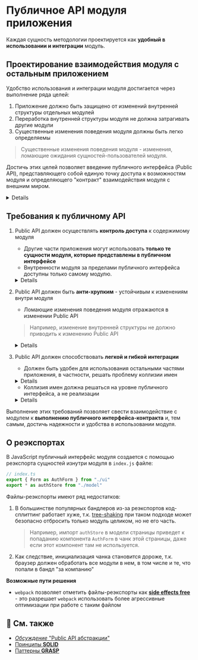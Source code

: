 # Публичное API модуля приложения

Каждая сущность методологии проектируется как **удобный в использовании и интеграции** модуль.

## Проектирование взаимодействия модуля с остальным приложением
Удобство использования и интеграции модуля достигается через выполнение ряда целей:

1. Приложение должно быть защищено от изменений внутренней структуры отдельных модулей
2. Переработка внутренней структуры модуля не должна затрагивать другие модули
3. Существенные изменения поведения модуля должны быть легко определяемы
> Существенные изменения поведения модуля - изменения, ломающие ожидания сущностей-пользователей модуля.

Достичь этих целей позволяет введение публичного интерфейса (Public API), представляющего собой единую точку доступа к возможностям модуля и определяющего "контракт" взаимодействия модуля с внешним миром.

   <details>

   > Структура сущности должна иметь единую точку входа, предоставляющую публичный интерфейс


   ```sh
   └── features/                        # 
     └── feature-name/                  # Внутренняя структура фичи
             ├── ui/                    #
             ├── model/                 #
             ├── {...}/                 #
             └── index.ts               # Энтрипоинт фичи с ее публичным API
   ```

   ```js
   // index.ts
   export { Form as AuthForm } from "./ui"
   export * as authFormStore from "./model"
   ```
   </details>


## Требования к публичному API

1. Public API должен осуществлять **контроль доступа** к содержимому модуля
   - Другие части приложения могут использовать **только те сущности модуля, которые представлены в публичном интерфейсе**
   - Внутренности модуля за пределами публичного интерфейса доступны только самому модулю.

    <details>

    > **Плохо**: Идет обращение напрямую к внутренним частям модуля, минуя публичный интерфейс доступа - опасно, особенно при рефакторинге модуля
    ```diff
    - import { Form } from "features/auth-form/components/view/form"
    - <Form ... />
    ```

    > **Хорошо:** API заранее экспортирует только нужное и разрешенное, разработчику модуля теперь нужно думать только о том, чтобы не ломать Public API при рефакторинге
    ```diff
    + import { AuthForm } from "features/auth-form"
    + <AuthForm ... />
    ```

    </details>

2. Public API должен быть **анти-хрупким** - устойчивым к изменениям внутри модуля
   - Ломающие изменения поведения модуля отражаются в изменении Public API
   > Например, изменение внутренней структуры не должно приводить к изменению Public API

   <details>

      > **Плохо:** перемещение или переименование этого компонента внутри фичи приведет к необходимости рефакторить импорты во всех местах использования компонента.
      ```diff
      - import { Form } from "features/auth-form/ui/form"
      ```
      > **Хорошо:** интерфейс фичи не отображает её внутреннуюю структуру, внешние "пользователи" фичи не пострадают от перемещения или переименования компонента внутри фичи
      ```diff
      + import { AuthForm } from "features/auth-form"
      ```

   </details>

3. Public API должен способствовать **легкой и гибкой интеграции**
   - Должен быть удобен для использования остальными частями приложения, в частности, решать проблему коллизии имен
    <details>

   > **Плохо:** будет коллизия имен
   ```js
   // features/auth-form/index.ts
   export { Form } from "./ui"
   export * as store from "./model"
   
   // features/post-form/index.ts
   export { Form } from "./ui"
   export * as store from "./model"
   ```
   ```diff
   - import { Form, store } from "features/auth-form"
   - import { Form, store } from "features/post-form"
   ```

   > **Хорошо:** коллизия решена на уровне интерфейса

   ```js
   // features/auth-form/index.ts
   export { Form as AuthForm } from "./ui"
   export * as authFormStore from "./model"
   
   // features/post-form/index.ts
   export { Form as PostForm } from "./ui"
   export * as postFormStore from "./model"
   ```
   ```diff
   + import { AuthForm, authFormStore } from "features/auth-form"
   + import { PostForm, postFormStore } from "features/post-form"
   ```
   ---
   > **Плохо:** неудобно писать, неудобно читать, "пользователь" фичи страдает
   ```diff
   - import { storeActionUpdateUserDetails } from "features/auth-form"
   - dispatch(storeActionUpdateUserDetails(...))
   ```

   > **Хорошо:** "пользователь" фичи получает доступ к нужным вещам итеративно и гибко
   ```diff
   + import { authFormStore } from "features/auth-form"
   + dispatch(authFormStore.actions.updateUserDetails(...))
   ```
   </details>

   - Коллизия имен должна решаться на уровне публичного интерфейса, а не реализации
   <details>

      > **Плохо:** коллизия имен решается на уровне реализации

      ```js
      // features/auth-form/index.ts
      export { AuthForm } from "./ui"
      export { authFormActions, authFormReducer } from "model"

      // features/post-form/index.ts
      export { PostForm } from "./ui"
      export { postFormActions, postFormReducer } from "model"
      ```

     > **Хорошо:** коллизия имен решается на уровне интерфейса

      ```js
      // features/auth-form/model.ts
      export { actions, reducer }
      // features/auth-form/index.ts
      export { Form as AuthForm } from "./ui"
      export * as authFormStore from "./model"
      
      // features/post-form/model.ts
      export { actions, reducer }
      // features/post-form/index.ts
      export { Form as PostForm } from "./ui"
      export * as postFormStore from "./model"
      ```
   </details>
  
Выполнение этих требований позволяет свести взаимодействие с модулем к **выполнению публичного интерфейса-контракта** и, тем самым, достичь надежности и удобства в использовании модуля.

## О реэкспортах
В JavaScript публичный интерфейс модуля создается с помощью реэкспорта сущностей изнутри модуля в `index.js` файле:

   ```js
   // index.ts
   export { Form as AuthForm } from "./ui"
   export * as authStore from "./model"
   ```

Файлы-реэкспорты имеют ряд недостатков:

1. В большинстве популярных бандлеров из-за реэкспортов код-сплиттинг работает хуже, т.к. [tree-shaking](https://webpack.js.org/guides/tree-shaking/) при таком подходе может безопасно отбросить только модуль целиком, но не его часть. 
   > Например, импорт `authStore` в модели страницы приведет к попаданию компонента `AuthForm` в чанк этой страницы, даже если этот компонент там не используется.

2. Как следствие, инициализация чанка становится дороже, т.к. браузер должен обработать все модули в нем, в том числе и те, что попали в бандл "за компанию"

**Возможные пути решения**
- `webpack` позволяет отметить файлы-реэкспорты как [**side effects free**](https://webpack.js.org/guides/tree-shaking/#mark-the-file-as-side-effect-free) - это разрешает `webpack` использовать более агрессивные оптимизации при работе с таким файлом

## 📑 См. также
- [*Обсуждение* "Public API абстракции"](https://github.com/feature-sliced/wiki/discussions/41)
- [Принципы **SOLID**](https://ru.wikipedia.org/wiki/SOLID)
- [Паттерны **GRASP**](https://ru.wikipedia.org/wiki/GRASP)
